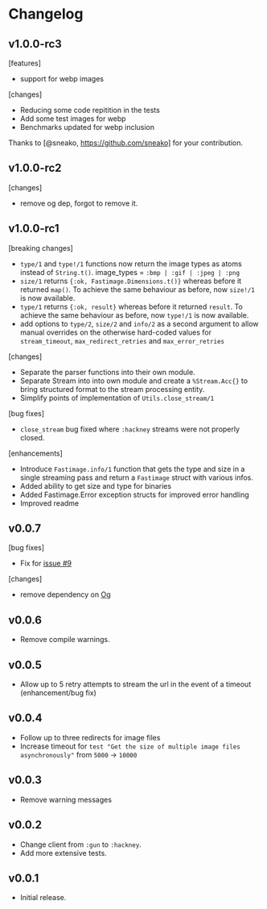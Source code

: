 # Changelog

## v1.0.0-rc3

[features]

- support for webp images

[changes]

- Reducing some code repitition in the tests
- Add some test images for webp
- Benchmarks updated for webp inclusion

Thanks to [@sneako, https://github.com/sneako] for your contribution.

## v1.0.0-rc2

[changes]

- remove og dep, forgot to remove it.

## v1.0.0-rc1

[breaking changes]
- `type/1` and `type!/1` functions now return the image types as 
atoms instead of `String.t()`. image_types = `:bmp | :gif | :jpeg | :png`
- `size/1` returns `{:ok, Fastimage.Dimensions.t()}` whereas 
before it returned `map()`. To achieve the same behaviour as before, now
`size!/1` is now available.
- `type/1` returns `{:ok, result}` whereas 
before it returned `result`. To achieve the same behaviour as before, now
`type!/1` is now available.
- add options to `type/2`, `size/2` and `info/2` as a second argument 
to allow manual overrides on the otherwise hard-coded values 
for `stream_timeout`, `max_redirect_retries` and `max_error_retries`

[changes]
- Separate the parser functions into their own module.
- Separate Stream into into own module and create a `%Stream.Acc{}` to
bring structured format to the stream processing entity.
- Simplify points of implementation of `Utils.close_stream/1`

[bug fixes]
- `close_stream` bug fixed where `:hackney` streams were not properly closed. 

[enhancements]
- Introduce `Fastimage.info/1` function that gets the type and size in a 
single streaming pass and return a `Fastimage` struct with various infos.
- Added ability to get size and type for binaries
- Added Fastimage.Error exception structs for improved error handling
- Improved readme

## v0.0.7

[bug fixes]
- Fix for [issue #9](https://github.com/stephenmoloney/fastimage/issues/9)

[changes]
- remove dependency on [Og](https://hex.pm/packages/og)


## v0.0.6

- Remove compile warnings.


## v0.0.5

- Allow up to 5 retry attempts to stream the url in the event of a timeout (enhancement/bug fix)


## v0.0.4

- Follow up to three redirects for image files
- Increase timeout for `test "Get the size of multiple image files asynchronously"` from `5000` -> `10000`


## v0.0.3

- Remove warning messages


## v0.0.2

- Change client from `:gun` to `:hackney`.
- Add more extensive tests.


## v0.0.1

- Initial release.